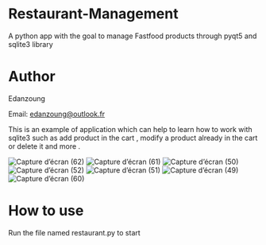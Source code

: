 # Restaurant-Management
A python app with the goal to manage Fastfood products through pyqt5 and sqlite3 library 

# Author 
Edanzoung

Email: edanzoung@outlook.fr

This is an example of application which can help to learn how to work with sqlite3 such as add product in the cart , modify a product already in the cart or delete it  and more .

![Capture d’écran (62)](https://user-images.githubusercontent.com/57450098/155385694-33ce16a7-7d85-460b-a63d-ab1bc14b1961.png)
![Capture d’écran (61)](https://user-images.githubusercontent.com/57450098/155385711-800dd509-8ce2-415c-a0b1-9efc4c15fd8f.png)
![Capture d’écran (50)](https://user-images.githubusercontent.com/57450098/155385875-5421ae27-8abd-4baa-bc07-d385cf1589b7.png)
![Capture d’écran (52)](https://user-images.githubusercontent.com/57450098/155385882-61a6eed7-6d86-4e3b-82cd-e0a64a9e3289.png)
![Capture d’écran (51)](https://user-images.githubusercontent.com/57450098/155385898-6c5ab6a9-e3bb-4f8e-a736-98d25c9f1888.png)
![Capture d’écran (49)](https://user-images.githubusercontent.com/57450098/155385925-c87000f7-aaac-48fe-b364-764dd9fe3f1c.png)
![Capture d’écran (60)](https://user-images.githubusercontent.com/57450098/155385942-49ca70bd-4803-4cc3-a88a-919bd5c2d6ca.png)

# How to use 
Run the file named restaurant.py to start
